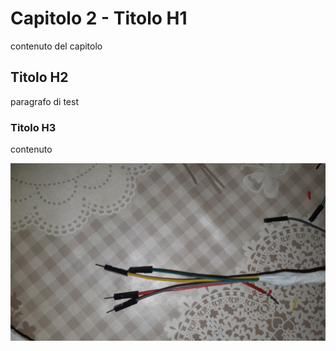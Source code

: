 # Capitolo 2 - Titolo H1

contenuto del capitolo

## Titolo H2

paragrafo di test

### Titolo H3

contenuto

![](../media\sensor_cable02.jpg)